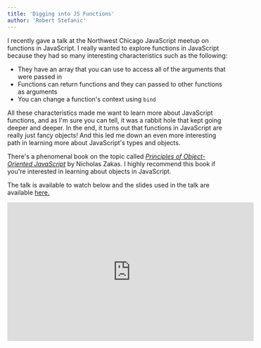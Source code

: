 ```yaml
---
title: 'Digging into JS Functions'
author: 'Robert Stefanic'
---
```


I recently gave a talk at the Northwest Chicago JavaScript meetup on functions in JavaScript. I really wanted to explore functions in JavaScript because they had so many interesting characteristics such as the following:

* They have an array that you can use to access all of the arguments that were passed in
* Functions can return functions and they can passed to other functions as arguments
* You can change a function's context using `bind`

All these characteristics made me want to learn more about JavaScript functions, and as I'm sure you can tell, it was a rabbit hole that kept going deeper and deeper. In the end, it turns out that functions in JavaScript are really just fancy objects! And this led me down an even more interesting path in learning more about JavaScript's types and objects.

There's a phenomenal book on the topic called <a href="https://nostarch.com/oojs"><em>Principles of Object-Oriented JavaScript</em></a> by Nicholas Zakas. I highly recommend this book if you're interested in learning about objects in JavaScript.

The talk is available to watch below and the slides used in the talk are available <a href="https://github.com/rstefanic/digging-into-js-functions">here.</a>

<iframe width="560" height="315" src="https://www.youtube.com/embed/H2ccw3FKXzc" frameborder="0" allow="accelerometer; autoplay; encrypted-media; gyroscope; picture-in-picture" allowfullscreen></iframe>